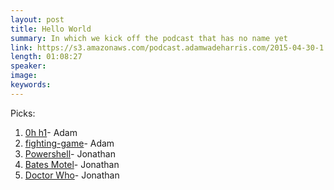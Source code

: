 ```yaml
---
layout: post
title: Hello World
summary: In which we kick off the podcast that has no name yet
link: https://s3.amazonaws.com/podcast.adamwadeharris.com/2015-04-30-1.mp3
length: 01:08:27
speaker:
image:
keywords:
---
```


Picks:

1. [0h h1](http://0hh1.com/)- Adam
1. [fighting-game](https://github.com/aharris88/fighting-game)- Adam
1. [Powershell](http://en.wikipedia.org/wiki/Windows_PowerShell)- Jonathan
1. [Bates Motel](http://en.wikipedia.org/wiki/Bates_Motel_(TV_series))- Jonathan
1. [Doctor Who](http://en.wikipedia.org/wiki/Doctor_Who)- Jonathan
